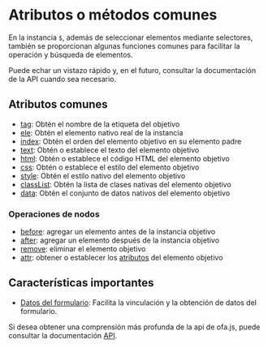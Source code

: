 # Atributos o métodos comunes

En la instancia `$`, además de seleccionar elementos mediante selectores, también se proporcionan algunas funciones comunes para facilitar la operación y búsqueda de elementos.

Puede echar un vistazo rápido y, en el futuro, consultar la documentación de la API cuando sea necesario.

## Atributos comunes

- [tag](../../api/others/tag.md): Obtén el nombre de la etiqueta del objetivo
- [ele](../../api/instance/ele.md): Obtén el elemento nativo real de la instancia
- [index](../../api/others/index.md): Obtén el orden del elemento objetivo en su elemento padre
- [text](../../api/props/text.md): Obtén o establece el texto del elemento objetivo
- [html](../../api/props/html.md): Obtén o establece el código HTML del elemento objetivo
- [css](../../api/props/css.md): Obtén o establece el estilo del elemento objetivo
- [style](../../api/props/style.md): Obtén el estilo nativo del elemento objetivo
- [classList](../../api/props/class-list.md): Obtén la lista de clases nativas del elemento objetivo
- [data](../../api/props/data.md): Obtén el conjunto de datos nativos del elemento objetivo

### Operaciones de nodos

- [before](../../api/operación/before.md): agregar un elemento antes de la instancia objetivo
- [after](../../api/operación/after.md): agregar un elemento después de la instancia objetivo
- [remove](../../api/operación/remove.md): eliminar el elemento objetivo
- [attr](../../api/props/attr.md): obtener o establecer los [atributos](https://developer.mozilla.org/en-US/docs/Web/API/Element/attributes) del elemento objetivo

## Características importantes

- [Datos del formulario](../../api/others/form-data.md): Facilita la vinculación y la obtención de datos del formulario.

Si desea obtener una comprensión más profunda de la api de ofa.js, puede consultar la documentación [API](../../api/index.md).